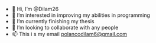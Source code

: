 - 👋 Hi, I’m @Dilam26
- 👀 I’m interested in improving my abilities in programming
- 🌱 I’m currently finishing my thesis
- 💞️ I’m looking to collaborate with any people
- 📫 This i s my email polancodilam6@gmail.com

<!---
Dilam26/Dilam26 is a ✨ special ✨ repository because its `README.md` (this file) appears on your GitHub profile.
You can click the Preview link to take a look at your changes.
--->
